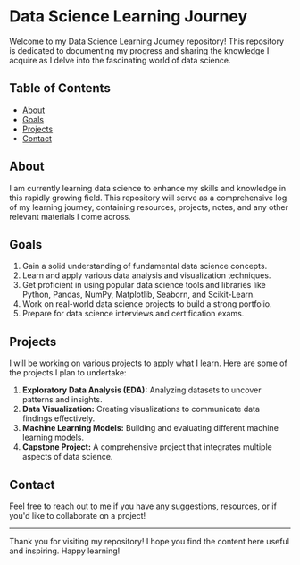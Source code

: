 # Data Science Learning Journey

Welcome to my Data Science Learning Journey repository! This repository is dedicated to documenting my progress and sharing the knowledge I acquire as I delve into the fascinating world of data science.

## Table of Contents

- [About](#about)
- [Goals](#goals)
- [Projects](#projects)
- [Contact](#contact)

## About

I am currently learning data science to enhance my skills and knowledge in this rapidly growing field. This repository will serve as a comprehensive log of my learning journey, containing resources, projects, notes, and any other relevant materials I come across.

## Goals

1. Gain a solid understanding of fundamental data science concepts.
2. Learn and apply various data analysis and visualization techniques.
3. Get proficient in using popular data science tools and libraries like Python, Pandas, NumPy, Matplotlib, Seaborn, and Scikit-Learn.
4. Work on real-world data science projects to build a strong portfolio.
5. Prepare for data science interviews and certification exams.

## Projects

I will be working on various projects to apply what I learn. Here are some of the projects I plan to undertake:

1. **Exploratory Data Analysis (EDA):** Analyzing datasets to uncover patterns and insights.
2. **Data Visualization:** Creating visualizations to communicate data findings effectively.
3. **Machine Learning Models:** Building and evaluating different machine learning models.
4. **Capstone Project:** A comprehensive project that integrates multiple aspects of data science.



## Contact

Feel free to reach out to me if you have any suggestions, resources, or if you'd like to collaborate on a project!


---

Thank you for visiting my repository! I hope you find the content here useful and inspiring. Happy learning!

